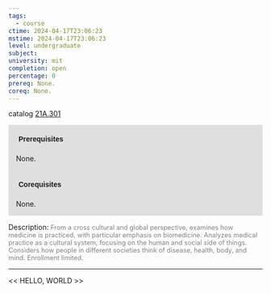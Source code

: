 ```yaml
---
tags:
  - course
ctime: 2024-04-17T23:06:23
mstime: 2024-04-17T23:06:23
level: undergraduate
subject: 
university: mit
completion: open
percentage: 0
prereq: None.
coreq: None.
---
```


catalog [21A.301](http://student.mit.edu/catalog/m21Aa.html#21A.301)

<span style="display: block; padding: 15px; background-color: rgb(100, 100, 100, 0.2);"><font id="m_prereq2099_0" style="display: block; font-family: Arial, sans-serif; font-weight: bold; padding: 5px">Prerequisites</font><br><span id="prereq2099_0">None.</span></span>
<span style="display: block; padding: 15px; background-color: rgb(100, 100, 100, 0.2);"><font id="m_coreq2099_0" style="display: block; font-family: Arial, sans-serif; font-weight: bold; padding: 5px">Corequisites</font><br><span id="coreq2099_0">None.</span></span>

<font style="">Description:</font>
<font style="color: grey; font-size: 0.8rem;">From a cross cultural and global perspective, examines how medicine is practiced, with particular emphasis on biomedicine. Analyzes medical practice as a cultural system, focusing on the human and social side of things. Considers how people in different societies think of disease, health, body, and mind. Enrollment limited.</font>



---

<< HELLO, WORLD >>

